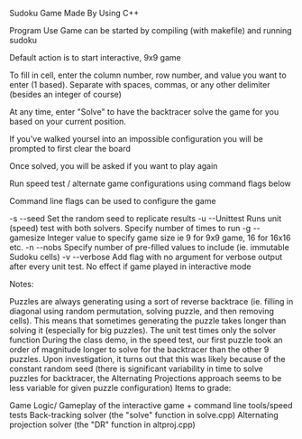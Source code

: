 Sudoku Game Made By Using C++

Program Use
Game can be started by compiling (with makefile) and running sudoku

Default action is to start interactive, 9x9 game

To fill in cell, enter the column number, row number, and value you want to enter (1 based). Separate with spaces, commas, or any other delimiter (besides an integer of course)

At any time, enter "Solve" to have the backtracer solve the game for you based on your current position.

If you've walked yoursel into an impossible configuration you will be prompted to first clear the board

Once solved, you will be asked if you want to play again

Run speed test / alternate game configurations using command flags below

Command line flags can be used to configure the game

-s --seed Set the random seed to replicate results -u --Unittest Runs unit (speed) test with both solvers. Specify number of times to run -g --gamesize Integer value to specify game size ie 9 for 9x9 game, 16 for 16x16 etc. -n --nobs Specify number of pre-filled values to include (ie. immutable Sudoku cells) -v --verbose Add flag with no argument for verbose output after every unit test. No effect if game played in interactive mode

Notes:

Puzzles are always generating using a sort of reverse backtrace (ie. filling in diagonal using random permutation, solving puzzle, and then removing cells). This means that sometimes generating the puzzle takes longer than solving it (especially for big puzzles). The unit test times only the solver function
During the class demo, in the speed test, our first puzzle took an order of magnitude longer to solve for the backtracer than the other 9 puzzles. Upon investigation, it turns out that this was likely because of the constant random seed (there is significant variability in time to solve puzzles for backtracer, the Alternating Projections approach seems to be less variable for given puzzle configuration)
Items to grade:

Game Logic/ Gameplay of the interactive game + command line tools/speed tests
Back-tracking solver (the "solve" function in solve.cpp)
Alternating projection solver (the "DR" function in altproj.cpp)
